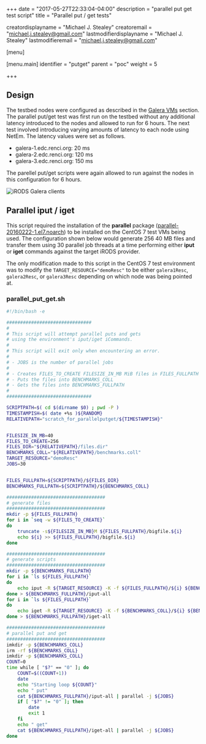 +++
date = "2017-05-27T22:33:04-04:00"
description = "parallel put get test script"
title = "Parallel put / get tests"

creatordisplayname = "Michael J. Stealey" creatoremail = "michael.j.stealey@gmail.com" lastmodifierdisplayname = "Michael J. Stealey" lastmodifieremail = "michael.j.stealey@gmail.com"

[menu]

  [menu.main]
    identifier = "putget"
    parent = "poc"
    weight = 5

+++

## Design

The testbed nodes were configured as described in the [Galera VMs]({{<baseurl>}}/galera-vms#design) section. The parallel put/get test was first run on the testbed without any additional latency introduced to the nodes and allowed to run for 6 hours. The next test involved introducing varying amounts of latency to each node using NetEm. The latency values were set as follows.

- galera-1.edc.renci.org: 20 ms
- galera-2.edc.renci.org: 120 ms
- galera-3.edc.renci.org: 150 ms

The parellel put/get scripts were again allowed to run against the nodes in this configuration for 6 hours.

![iRODS Galera clients]({{<baseurl>}}/images/galeraclients.png)

## Parallel iput / iget

This script required the installation of the **parallel** package ([parallel-20160222-1.el7.noarch](https://www.rpmfind.net/linux/RPM/epel/7/aarch64/p/parallel-20160222-1.el7.noarch.html)) to be installed on the CentOS 7 test VMs being used. The configuration shown below would generate 256 40 MB files and transfer them using 30 parallel job threads at a time performing either **iput** or **iget** commands against the target iRODS provider.

The only modification made to this script in the CentOS 7 test environment was to modify the `TARGET_RESOURCE="demoResc"` to be either `galera1Resc`, `galera2Resc`, or `galera3Resc` depending on which node was being pointed at.


### parallel_put_get.sh

```bash
#!/bin/bash -e

###############################
#
# This script will attempt parallel puts and gets
# using the environment's iput/iget iCommands.
#
# This script will exit only when encountering an error.
#
# - JOBS is the number of parallel jobs
#
# - Creates FILES_TO_CREATE FILESIZE_IN_MB MiB files in FILES_FULLPATH
# - Puts the files into BENCHMARKS_COLL
# - Gets the files into BENCHMARKS_FULLPATH
#
###############################

SCRIPTPATH=$( cd $(dirname $0) ; pwd -P )
TIMESTAMPISH=$( date +%s )${RANDOM}
RELATIVEPATH="scratch_for_parallelputget/${TIMESTAMPISH}"


FILESIZE_IN_MB=40
FILES_TO_CREATE=256
FILES_DIR="${RELATIVEPATH}/files.dir"
BENCHMARKS_COLL="${RELATIVEPATH}/benchmarks.coll"
TARGET_RESOURCE="demoResc"
JOBS=30


FILES_FULLPATH=${SCRIPTPATH}/${FILES_DIR}
BENCHMARKS_FULLPATH=${SCRIPTPATH}/${BENCHMARKS_COLL}

####################################
# generate files
####################################
mkdir -p ${FILES_FULLPATH}
for i in `seq -w ${FILES_TO_CREATE}`
do
    truncate -s${FILESIZE_IN_MB}M ${FILES_FULLPATH}/bigfile.${i}
    echo ${i} >> ${FILES_FULLPATH}/bigfile.${i}
done

####################################
# generate scripts
####################################
mkdir -p ${BENCHMARKS_FULLPATH}
for i in `ls ${FILES_FULLPATH}`
do
    echo iput -R ${TARGET_RESOURCE} -K -f ${FILES_FULLPATH}/${i} ${BENCHMARKS_COLL}/
done > ${BENCHMARKS_FULLPATH}/iput-all
for i in `ls ${FILES_FULLPATH}`
do
    echo iget -R ${TARGET_RESOURCE} -K -f ${BENCHMARKS_COLL}/${i} ${BENCHMARKS_FULLPATH}/
done > ${BENCHMARKS_FULLPATH}/iget-all

####################################
# parallel put and get
####################################
imkdir -p ${BENCHMARKS_COLL}
irm -rf ${BENCHMARKS_COLL}
imkdir -p ${BENCHMARKS_COLL}
COUNT=0
time while [ "$?" == "0" ]; do
    COUNT=$((COUNT+1))
    date
    echo "Starting loop ${COUNT}"
    echo " put"
    cat ${BENCHMARKS_FULLPATH}/iput-all | parallel -j ${JOBS}
    if [ "$?" != "0" ]; then
        date
        exit 1
    fi
    echo " get"
    cat ${BENCHMARKS_FULLPATH}/iget-all | parallel -j ${JOBS}
done
```
